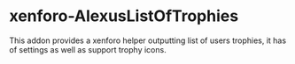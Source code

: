 # xenforo-AlexusListOfTrophies
This addon provides a xenforo helper outputting list of users trophies, it has of settings as well as support trophy icons. 

